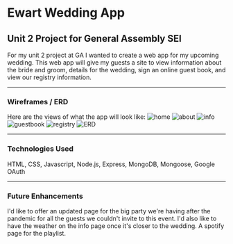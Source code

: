 # Ewart Wedding App
## Unit 2 Project for General Assembly SEI

For my unit 2 project at GA I wanted to create a web app for my upcoming wedding. This web app will give my guests a site to view information about the bride and groom, details for the wedding, sign an online guest book, and view our registry information.

-------------------------------

### Wireframes / ERD

Here are the views of what the app will look like:
![home](/images/home.png)
![about](../Wedding-App/public/images/about.png)
![info](../Wedding-App/public/images/info.png)
![guestbook](../Wedding-App/public/images/guestbook.png)
![registry](../Wedding-App/public/images/registry.png)
![ERD](../Wedding-App/public/images/erd.jpeg)

-------------------------------

### Technologies Used

HTML, CSS, Javascript, Node.js, Express, MongoDB, Mongoose, Google OAuth

-------------------------------

### Future Enhancements

I'd like to offer an updated page for the big party we're having after the pandemic for all the guests we couldn't invite to this event.
I'd also like to have the weather on the info page once it's closer to the wedding.
A spotify page for the playlist.
